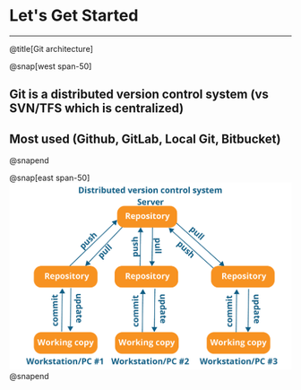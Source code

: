 # Let's Get Started

---
@title[Git architecture]

@snap[west span-50]
## Git is a distributed version control system (vs SVN/TFS which is centralized)
## Most used (Github, GitLab, Local Git, Bitbucket)
@snapend

@snap[east span-50]
![](assets/img/slide1.png)
@snapend